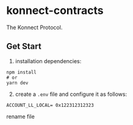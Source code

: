 # konnect-contracts
The Konnect Protocol.

## Get Start

1. installation dependencies:

```shell
npm install
# or
yarn dev
```
2. create a `.env` file and configure it as follows:

```shell
ACCOUNT_LL_LOCAL= 0x122312312323
```
rename file
